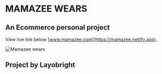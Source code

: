 # MAMAZEE WEARS

## An Ecommerce personal project

View live link below
[www.mamazee.com](https://mamazee.netlify.app).

![Mamazee wears](https://res.cloudinary.com/devsource/image/upload/v1614948495/portfolio/admn_ubw1pr.png)

## Project by Layobright
